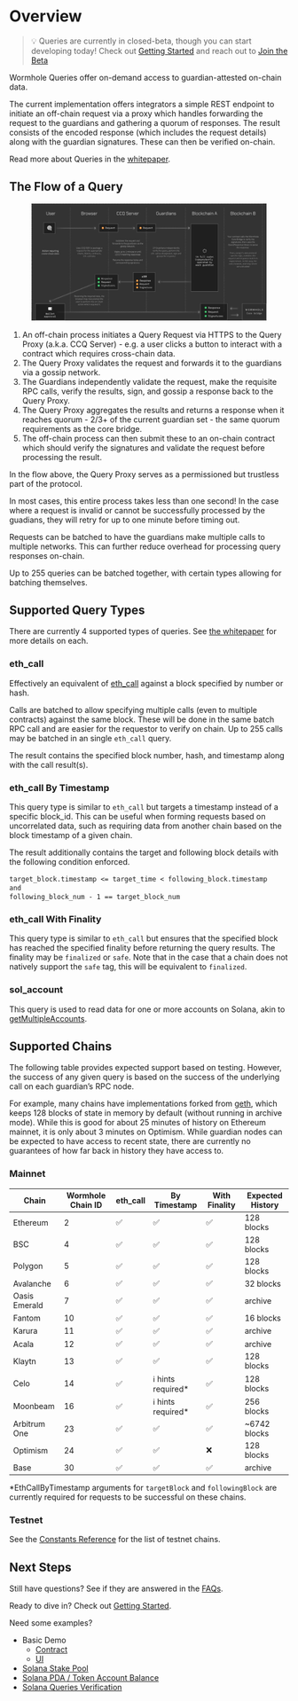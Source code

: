 # Overview

> 💡 Queries are currently in closed-beta, though you can start developing today! Check out [Getting Started](./getting-started.md) and reach out to [Join the Beta](https://forms.clickup.com/45049775/f/1aytxf-10244/JKYWRUQ70AUI99F32Q)

Wormhole Queries offer on-demand access to guardian-attested on-chain data.

The current implementation offers integrators a simple REST endpoint to initiate an off-chain request via a proxy which handles forwarding the request to the guardians and gathering a quorum of responses. The result consists of the encoded response (which includes the request details) along with the guardian signatures. These can then be verified on-chain.

Read more about Queries in the [whitepaper](https://github.com/wormhole-foundation/wormhole/blob/main/whitepapers/0013_ccq.md).

## The Flow of a Query

<figure><img src="../.gitbook/assets/ccq-architecture.svg" alt=""><figcaption></figcaption></figure>

1. An off-chain process initiates a Query Request via HTTPS to the Query Proxy (a.k.a. CCQ Server) - e.g. a user clicks a button to interact with a contract which requires cross-chain data.
2. The Query Proxy validates the request and forwards it to the guardians via a gossip network.
3. The Guardians independently validate the request, make the requisite RPC calls, verify the results, sign, and gossip a response back to the Query Proxy.
4. The Query Proxy aggregates the results and returns a response when it reaches quorum - 2/3+ of the current guardian set - the same quorum requirements as the core bridge.
5. The off-chain process can then submit these to an on-chain contract which should verify the signatures and validate the request before processing the result.

In the flow above, the Query Proxy serves as a permissioned but trustless part of the protocol.

In most cases, this entire process takes less than one second! In the case where a request is invalid or cannot be successfully processed by the guadians, they will retry for up to one minute before timing out.

Requests can be batched to have the guardians make multiple calls to multiple networks. This can further reduce overhead for processing query responses on-chain.

Up to 255 queries can be batched together, with certain types allowing for batching themselves.

## Supported Query Types

There are currently 4 supported types of queries. See [the whitepaper](https://github.com/wormhole-foundation/wormhole/blob/main/whitepapers/0013_ccq.md) for more details on each.

### eth_call

Effectively an equivalent of [eth_call](https://ethereum.org/en/developers/docs/apis/json-rpc/#eth_call) against a block specified by number or hash.

Calls are batched to allow specifying multiple calls (even to multiple contracts) against the same block. These will be done in the same batch RPC call and are easier for the requestor to verify on chain. Up to 255 calls may be batched in an single `eth_call` query.

The result contains the specified block number, hash, and timestamp along with the call result(s).

### eth_call By Timestamp

This query type is similar to `eth_call` but targets a timestamp instead of a specific block_id. This can be useful when forming requests based on uncorrelated data, such as requiring data from another chain based on the block timestamp of a given chain.

The result additionally contains the target and following block details with the following condition enforced.

```
target_block.timestamp <= target_time < following_block.timestamp
and
following_block_num - 1 == target_block_num
```

### eth_call With Finality

This query type is similar to `eth_call` but ensures that the specified block has reached the specified finality before returning the query results. The finality may be `finalized` or `safe`. Note that in the case that a chain does not natively support the `safe` tag, this will be equivalent to `finalized`.

### sol_account

This query is used to read data for one or more accounts on Solana, akin to [getMultipleAccounts](https://solana.com/docs/rpc/http/getmultipleaccounts).

## Supported Chains

The following table provides expected support based on testing. However, the success of any given query is based on the success of the underlying call on each guardian’s RPC node.

For example, many chains have implementations forked from [geth](https://github.com/ethereum/go-ethereum), which keeps 128 blocks of state in memory by default (without running in archive mode). While this is good for about 25 minutes of history on Ethereum mainnet, it is only about 3 minutes on Optimism. While guardian nodes can be expected to have access to recent state, there are currently no guarantees of how far back in history they have access to.

### Mainnet

| Chain         | Wormhole Chain ID | eth_call | By Timestamp        | With Finality | Expected History |
| ------------- | ----------------- | -------- | ------------------- | ------------- | ---------------- |
| Ethereum      | 2                 | ✅       | ✅                  | ✅            | 128 blocks       |
| BSC           | 4                 | ✅       | ✅                  | ✅            | 128 blocks       |
| Polygon       | 5                 | ✅       | ✅                  | ✅            | 128 blocks       |
| Avalanche     | 6                 | ✅       | ✅                  | ✅            | 32 blocks        |
| Oasis Emerald | 7                 | ✅       | ✅                  | ✅            | archive          |
| Fantom        | 10                | ✅       | ✅                  | ✅            | 16 blocks        |
| Karura        | 11                | ✅       | ✅                  | ✅            | archive          |
| Acala         | 12                | ✅       | ✅                  | ✅            | archive          |
| Klaytn        | 13                | ✅       | ✅                  | ✅            | 128 blocks       |
| Celo          | 14                | ✅       | ℹ️ hints required\* | ✅            | 128 blocks       |
| Moonbeam      | 16                | ✅       | ℹ️ hints required\* | ✅            | 256 blocks       |
| Arbitrum One  | 23                | ✅       | ✅                  | ✅            | \~6742 blocks    |
| Optimism      | 24                | ✅       | ✅                  | ❌            | 128 blocks       |
| Base          | 30                | ✅       | ✅                  | ✅            | archive          |

\*EthCallByTimestamp arguments for `targetBlock` and `followingBlock` are currently required for requests to be successful on these chains.

### Testnet

See the [Constants Reference](../reference/constants.md) for the list of testnet chains.

## Next Steps

Still have questions? See if they are answered in the [FAQs](./faqs.md).

Ready to dive in? Check out [Getting Started](./getting-started.md).

Need some examples?

- Basic Demo
  - [Contract](https://github.com/wormholelabs-xyz/example-queries-demo/blob/main/src/QueryDemo.sol)
  - [UI](https://vaa.dev/#/ccq)
- [Solana Stake Pool](https://github.com/wormholelabs-xyz/example-queries-solana-stake-pool)
- [Solana PDA / Token Account Balance](https://github.com/wormholelabs-xyz/example-queries-solana-pda)
- [Solana Queries Verification](https://github.com/wormholelabs-xyz/example-queries-solana-verify)
